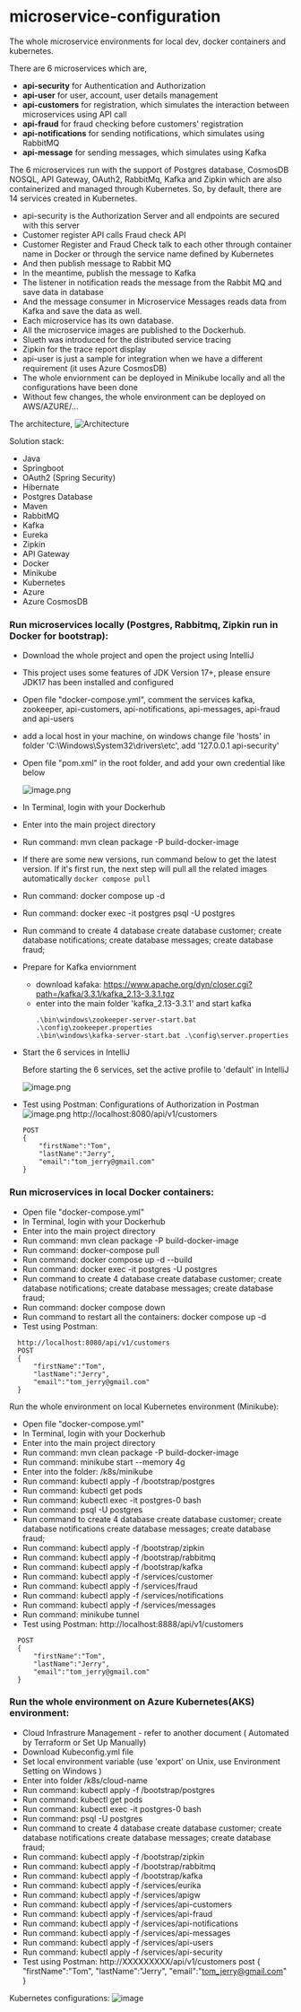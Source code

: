# microservice-configuration

The whole microservice environments for local dev, docker containers and kubernetes.

There are 6 microservices which are,
- **api-security** for Authentication and Authorization
- **api-user** for user, account, user details management
- **api-customers** for registration, which simulates the interaction between microservices using API call 
- **api-fraud** for fraud checking before customers' registration
- **api-notifications** for sending notifications, which simulates using RabbitMQ  
- **api-message** for sending messages, which simulates using Kafka 


The 6 microservices run with the support of Postgres database, CosmosDB NOSQL, API Gateway, OAuth2, RabbitMq, Kafka and Zipkin which are also containerized and managed through Kubernetes.
So, by default, there are 14 services created in Kubernetes.

- api-security is the Authorization Server and all endpoints are secured with this server
- Customer register API calls Fraud check API
- Customer Register and Fraud Check talk to each other through container name in Docker or through the service name defined by Kubernetes
- And then publish message to Rabbit MQ
- In the meantime, publish the message to Kafka
- The listener in notification reads the message from the Rabbit MQ and save data in database
- And the message consumer in Microservice Messages reads data from Kafka and save the data as well.
- Each microservice has its own database.
- All the microservice images are published to the Dockerhub.
- Slueth was introduced for the distributed service tracing
- Zipkin for the trace report display
- api-user is just a sample for integration when we have a different requirement (it uses Azure CosmosDB)
- The whole enviornment can be deployed in Minikube locally and all the configurations have been done
- Without few changes, the whole environment can be deployed on AWS/AZURE/...

The architecture,
![Architecture](https://user-images.githubusercontent.com/46641840/185408277-8a1e728a-8210-4f76-b5b1-e648c6205520.png)

Solution stack:
- Java
- Springboot
- OAuth2 (Spring Security)
- Hibernate
- Postgres Database
- Maven
- RabbitMQ
- Kafka
- Eureka
- Zipkin
- API Gateway
- Docker
- Minikube
- Kubernetes
- Azure
- Azure CosmosDB

### Run microservices locally (Postgres, Rabbitmq, Zipkin run in Docker for bootstrap):

- Download the whole project and open the project using IntelliJ
- This project uses some features of JDK Version 17+, please ensure JDK17 has been installed and configured
- Open file "docker-compose.yml", comment the services kafka, zookeeper, api-customers, api-notifications, api-messages, api-fraud and api-users
- add a local host in your machine, on windows change file 'hosts' in folder 'C:\Windows\System32\drivers\etc', add '127.0.0.1      api-security' 
- Open file "pom.xml" in the root folder, and add your own credential like below

  ![image.png](assets/credential.png)
- In Terminal, login with your Dockerhub
- Enter into the main project directory
- Run command: mvn clean package -P build-docker-image
- If there are some new versions, run command below to get the latest version. If it's first run, the next step will pull all the related images automatically
  ```docker compose pull```
- Run command: docker compose up -d
- Run command: docker exec -it postgres psql -U postgres
- Run command to create 4 database
  create database customer;
  create database notifications;
  create database messages;
  create database fraud;
- Prepare for Kafka enviornment
  - download kafaka: https://www.apache.org/dyn/closer.cgi?path=/kafka/3.3.1/kafka_2.13-3.3.1.tgz
  - enter into the main folder 'kafka_2.13-3.3.1' and start kafka
    ```
    .\bin\windows\zookeeper-server-start.bat .\config\zookeeper.properties
    .\bin\windows\kafka-server-start.bat .\config\server.properties
    ```
- Start the 6 services in IntelliJ

  Before starting the 6 services, set the active profile to 'default' in IntelliJ

  ![image.png](assets/profile_setting.png)
- Test using Postman:
  Configurations of Authorization in Postman
  ![image.png](assets/postman_config_auth.png)
  http://localhost:8080/api/v1/customers
  ```
  POST
  {
      "firstName":"Tom",
      "lastName":"Jerry",
      "email":"tom_jerry@gmail.com"
  }
  ```

### Run microservices in local Docker containers:

- Open file "docker-compose.yml"
- In Terminal, login with your Dockerhub
- Enter into the main project directory
- Run command: mvn clean package -P build-docker-image
- Run command: docker-compose pull
- Run command: docker compose up -d --build
- Run command: docker exec -it postgres -U postgres
- Run command to create 4 database
  create database customer;
  create database notifications;
  create database messages;
  create database fraud;
- Run command: docker compose down
- Run command to restart all the containers: docker compose up -d
- Test using Postman:
```
  http://localhost:8080/api/v1/customers
  POST
  {
      "firstName":"Tom",
      "lastName":"Jerry",
      "email":"tom_jerry@gmail.com"
  }
```


Run the whole environment on local Kubernetes environment (Minikube):
- Open file "docker-compose.yml"
- In Terminal, login with your Dockerhub
- Enter into the main project directory
- Run command: mvn clean package -P build-docker-image
- Run command: minikube start --memory 4g
- Enter into the folder: /k8s/minikube
- Run command: kubectl apply -f /bootstrap/postgres
- Run command: kubectl get pods
- Run command: kubectl exec -it postgres-0 bash
- Run command: psql -U postgres
- Run command to create 4 database
  create database customer;
  create database notifications
  create database messages;
  create database fraud;
- Run command: kubectl apply -f /bootstrap/zipkin
- Run command: kubectl apply -f /bootstrap/rabbitmq
- Run command: kubectl apply -f /bootstrap/kafka
- Run command: kubectl apply -f /services/customer
- Run command: kubectl apply -f /services/fraud
- Run command: kubectl apply -f /services/notifications
- Run command: kubectl apply -f /services/messages
- Run command: minikube tunnel
- Test using Postman:
  http://localhost:8888/api/v1/customers
```
  POST
  {
      "firstName":"Tom",
      "lastName":"Jerry",
      "email":"tom_jerry@gmail.com"
  }
```  

### Run the whole environment on Azure Kubernetes(AKS) environment:
- Cloud Infrastrure Management - refer to another document ( Automated by Terraform or Set Up Manually)
- Download Kubeconfig.yml file
- Set local environment variable (use 'export' on Unix, use Environment Setting on Windows )
- Enter into folder /k8s/cloud-name
- Run command: kubectl apply -f /bootstrap/postgres
- Run command: kubectl get pods
- Run command: kubectl exec -it postgres-0 bash
- Run command: psql -U postgres
- Run command to create 4 database
  create database customer;
  create database notifications
  create database messages;
  create database fraud;
- Run command: kubectl apply -f /bootstrap/zipkin
- Run command: kubectl apply -f /bootstrap/rabbitmq
- Run command: kubectl apply -f /bootstrap/kafka
- Run command: kubectl apply -f /services/eurika
- Run command: kubectl apply -f /services/apigw
- Run command: kubectl apply -f /services/api-customers
- Run command: kubectl apply -f /services/api-fraud
- Run command: kubectl apply -f /services/api-notifications
- Run command: kubectl apply -f /services/api-messages
- Run command: kubectl apply -f /services/api-users
- Run command: kubectl apply -f /services/api-security
- Test using Postman:
  http://XXXXXXXXX/api/v1/customers
  post
  {
  "firstName":"Tom",
  "lastName":"Jerry",
  "email":"tom_jerry@gmail.com"
  }

Kubernetes configurations:
![image](https://user-images.githubusercontent.com/46641840/185409770-cc6c6d04-c463-406d-82a3-664e4db6eaec.png)
